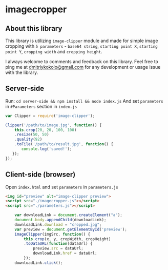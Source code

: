 # imagecropper

## About this library

This library is utilizing `image-clipper` module and made for simple image cropping with `5 parameters` - `base64 string`, `starting point X`, `starting point Y`, `cropping width` and `cropping height`.

I always welcome to comments and feedback on this library. 
Feel free to ping me at dmitriykokolo@gmail.com for any development or usage issue with the library.

## Server-side
Run:
`cd server-side && npm install && node index.js`
And set `parameters` in `#Parameters` section in `index.js`

```js
var Clipper = require('image-clipper');

Clipper('/path/to/image.jpg', function() {
    this.crop(20, 20, 100, 100)
    .resize(50, 50)
    .quality(92)
    .toFile('/path/to/result.jpg', function() {
       console.log('saved!');
   });
});
```

## Client-side (browser)
Open `index.html` and set `parameters` in `parameters.js`

```html
<img id="preview" alt="image-clipper preview">
<script src="./imagecropper.js"></script>
<script src="./parameters.js"></script>
```

```js
    var downloadLink = document.createElement("a");
    document.body.appendChild(downloadLink);
    downloadLink.download = "cropped.jpg";
    var preview = document.getElementById('preview');
    imageClipper(imgSrc, function() {
        this.crop(x, y, cropWidth, cropHeight)  
        .toDataURL(function(dataUrl) {
            preview.src = dataUrl;
            downloadLink.href = dataUrl;
        });
    downloadLink.click();
```
